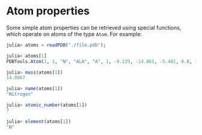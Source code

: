 # Atom properties

Some simple atom properties can be retrieved using special functions, which
operate on atoms of the type `Atom`. For example:

```julia
julia> atoms = readPDB("./file.pdb");

julia> atoms[1]
PDBTools.Atom(1, 1, "N", "ALA", "A", 1, -9.229, -14.861, -5.481, 0.0, 1.0, 1, 0)

julia> mass(atoms[1])
14.0067

julia> name(atoms[1])
"Nitrogen"

julia> atomic_number(atoms[1])
7

julia> element(atoms[1])
"N"

```

